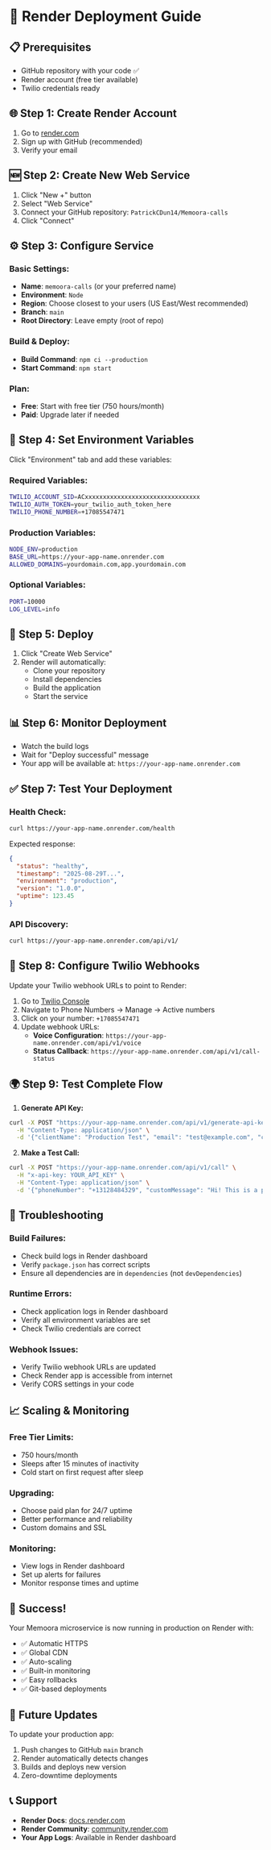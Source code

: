 # 🚀 Render Deployment Guide

## 📋 **Prerequisites**
- GitHub repository with your code ✅
- Render account (free tier available)
- Twilio credentials ready

## 🌐 **Step 1: Create Render Account**
1. Go to [render.com](https://render.com)
2. Sign up with GitHub (recommended)
3. Verify your email

## 🆕 **Step 2: Create New Web Service**
1. Click "New +" button
2. Select "Web Service"
3. Connect your GitHub repository: `PatrickCDun14/Memoora-calls`
4. Click "Connect"

## ⚙️ **Step 3: Configure Service**

### **Basic Settings:**
- **Name**: `memoora-calls` (or your preferred name)
- **Environment**: `Node`
- **Region**: Choose closest to your users (US East/West recommended)
- **Branch**: `main`
- **Root Directory**: Leave empty (root of repo)

### **Build & Deploy:**
- **Build Command**: `npm ci --production`
- **Start Command**: `npm start`

### **Plan:**
- **Free**: Start with free tier (750 hours/month)
- **Paid**: Upgrade later if needed

## 🔑 **Step 4: Set Environment Variables**

Click "Environment" tab and add these variables:

### **Required Variables:**
```bash
TWILIO_ACCOUNT_SID=ACxxxxxxxxxxxxxxxxxxxxxxxxxxxxxxxx
TWILIO_AUTH_TOKEN=your_twilio_auth_token_here
TWILIO_PHONE_NUMBER=+17085547471
```

### **Production Variables:**
```bash
NODE_ENV=production
BASE_URL=https://your-app-name.onrender.com
ALLOWED_DOMAINS=yourdomain.com,app.yourdomain.com
```

### **Optional Variables:**
```bash
PORT=10000
LOG_LEVEL=info
```

## 🚀 **Step 5: Deploy**
1. Click "Create Web Service"
2. Render will automatically:
   - Clone your repository
   - Install dependencies
   - Build the application
   - Start the service

## 📊 **Step 6: Monitor Deployment**
- Watch the build logs
- Wait for "Deploy successful" message
- Your app will be available at: `https://your-app-name.onrender.com`

## ✅ **Step 7: Test Your Deployment**

### **Health Check:**
```bash
curl https://your-app-name.onrender.com/health
```

Expected response:
```json
{
  "status": "healthy",
  "timestamp": "2025-08-29T...",
  "environment": "production",
  "version": "1.0.0",
  "uptime": 123.45
}
```

### **API Discovery:**
```bash
curl https://your-app-name.onrender.com/api/v1/
```

## 🔧 **Step 8: Configure Twilio Webhooks**

Update your Twilio webhook URLs to point to Render:

1. Go to [Twilio Console](https://console.twilio.com/)
2. Navigate to Phone Numbers → Manage → Active numbers
3. Click on your number: `+17085547471`
4. Update webhook URLs:
   - **Voice Configuration**: `https://your-app-name.onrender.com/api/v1/voice`
   - **Status Callback**: `https://your-app-name.onrender.com/api/v1/call-status`

## 🌍 **Step 9: Test Complete Flow**

1. **Generate API Key:**
```bash
curl -X POST "https://your-app-name.onrender.com/api/v1/generate-api-key" \
  -H "Content-Type: application/json" \
  -d '{"clientName": "Production Test", "email": "test@example.com", "companyWebsite": "https://example.com", "phoneNumber": "+1234567890"}'
```

2. **Make a Test Call:**
```bash
curl -X POST "https://your-app-name.onrender.com/api/v1/call" \
  -H "x-api-key: YOUR_API_KEY" \
  -H "Content-Type: application/json" \
  -d '{"phoneNumber": "+13128484329", "customMessage": "Hi! This is a production test call from Render.", "storytellerId": "render-test", "callType": "storytelling", "interactive": true}'
```

## 🚨 **Troubleshooting**

### **Build Failures:**
- Check build logs in Render dashboard
- Verify `package.json` has correct scripts
- Ensure all dependencies are in `dependencies` (not `devDependencies`)

### **Runtime Errors:**
- Check application logs in Render dashboard
- Verify all environment variables are set
- Check Twilio credentials are correct

### **Webhook Issues:**
- Verify Twilio webhook URLs are updated
- Check Render app is accessible from internet
- Verify CORS settings in your code

## 📈 **Scaling & Monitoring**

### **Free Tier Limits:**
- 750 hours/month
- Sleeps after 15 minutes of inactivity
- Cold start on first request after sleep

### **Upgrading:**
- Choose paid plan for 24/7 uptime
- Better performance and reliability
- Custom domains and SSL

### **Monitoring:**
- View logs in Render dashboard
- Set up alerts for failures
- Monitor response times and uptime

## 🎉 **Success!**

Your Memoora microservice is now running in production on Render with:
- ✅ Automatic HTTPS
- ✅ Global CDN
- ✅ Auto-scaling
- ✅ Built-in monitoring
- ✅ Easy rollbacks
- ✅ Git-based deployments

## 🔄 **Future Updates**

To update your production app:
1. Push changes to GitHub `main` branch
2. Render automatically detects changes
3. Builds and deploys new version
4. Zero-downtime deployments

## 📞 **Support**

- **Render Docs**: [docs.render.com](https://docs.render.com)
- **Render Community**: [community.render.com](https://community.render.com)
- **Your App Logs**: Available in Render dashboard

